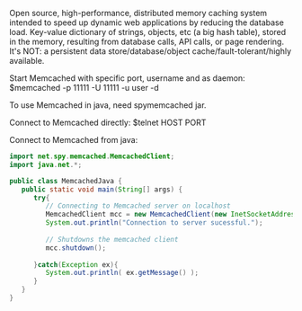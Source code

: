 Open source, high-performance, distributed memory caching system intended to speed up dynamic web applications by reducing the database load.
Key-value dictionary of strings, objects, etc (a big hash table), stored in the memory, resulting from database calls, API calls, or page rendering.
It's NOT:
a persistent data store/database/object cache/fault-tolerant/highly available.

Start Memcached with specific port, username and as daemon:
$memcached -p 11111 -U 11111 -u user -d

To use Memcached in java, need spymemcached jar.

Connect to Memcached directly:
$telnet HOST PORT

Connect to Memcached from java:
```java
import net.spy.memcached.MemcachedClient;
import java.net.*;

public class MemcachedJava {
   public static void main(String[] args) {
      try{
         // Connecting to Memcached server on localhost
         MemcachedClient mcc = new MemcachedClient(new InetSocketAddress("127.0.0.1", 11211));
         System.out.println("Connection to server sucessful.");
         
         // Shutdowns the memcached client
         mcc.shutdown();
         
      }catch(Exception ex){
         System.out.println( ex.getMessage() );
      }
   }
}
```
